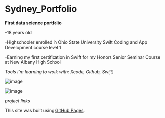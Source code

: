 # Sydney_Portfolio
**First data science portfolio**



-18 years old



-Highschooler enrolled in Ohio State University Swift Coding and App Development course level 1



-Earning my first certification in Swift for my Honors Senior Seminar Course at New Albany High School



*Tools i'm learning to work with: Xcode, Github, Swift*]


![image](https://user-images.githubusercontent.com/101065676/156940907-18414805-6838-462d-84c2-2b139e8c4c68.png)

![image](https://user-images.githubusercontent.com/101065676/156940903-71a29400-33e5-430c-bf7f-83ce10bf1804.jpeg)



*project links*


This site was built using [GitHub Pages](https://pages.github.com/). 
